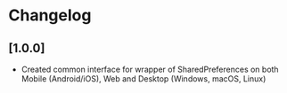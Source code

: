 # Changelog

## [1.0.0]

* Created common interface for wrapper of SharedPreferences on both Mobile (Android/iOS), Web and Desktop (Windows, macOS, Linux)
